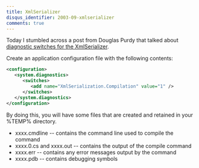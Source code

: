 ```yaml
---
title: XmlSerializer
disqus_identifier: 2003-09-xmlserializer
comments: true
---
```


Today I stumbled across a post from Douglas Purdy that talked about [diagnostic switches for the XmlSerializer][1].

Create an application configuration file with the following contents:

``` xml
<configuration>
   <system.diagnostics>
      <switches>
         <add name="XmlSerialization.Compilation" value="1" />
      </switches>
   </system.diagnostics>
</configuration>
```

By doing this, you will have some files that are created and retained in your %TEMP% directory.

* xxxx.cmdline -- contains the command line used to compile the command
* xxxx.0.cs and xxxx.out -- contains the output of the compile command
* xxxx.err -- contains any error messages output by the command
* xxxx.pdb -- contains debugging symbols

[1]:http://www.gotdotnet.com/team/douglasp/default.aspx?key=2003-02-10T08:00:00Z
